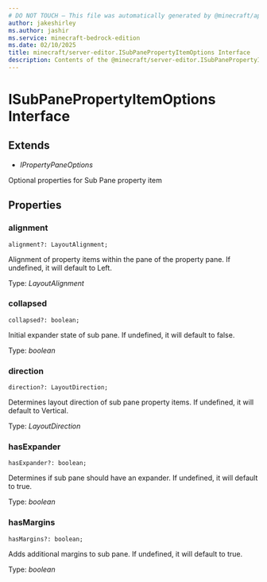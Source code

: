 ```yaml
---
# DO NOT TOUCH — This file was automatically generated by @minecraft/api-docs-generator, to report problems file an issue at https://github.com/Mojang/minecraft-scripting-libraries
author: jakeshirley
ms.author: jashir
ms.service: minecraft-bedrock-edition
ms.date: 02/10/2025
title: minecraft/server-editor.ISubPanePropertyItemOptions Interface
description: Contents of the @minecraft/server-editor.ISubPanePropertyItemOptions class.
---
```

# ISubPanePropertyItemOptions Interface

## Extends
- *IPropertyPaneOptions*

Optional properties for Sub Pane property item

## Properties

### **alignment**
`alignment?: LayoutAlignment;`

Alignment of property items within the pane of the property pane. If undefined, it will default to Left.

Type: *LayoutAlignment*

### **collapsed**
`collapsed?: boolean;`

Initial expander state of sub pane. If undefined, it will default to false.

Type: *boolean*

### **direction**
`direction?: LayoutDirection;`

Determines layout direction of sub pane property items. If undefined, it will default to Vertical.

Type: *LayoutDirection*

### **hasExpander**
`hasExpander?: boolean;`

Determines if sub pane should have an expander. If undefined, it will default to true.

Type: *boolean*

### **hasMargins**
`hasMargins?: boolean;`

Adds additional margins to sub pane. If undefined, it will default to true.

Type: *boolean*
